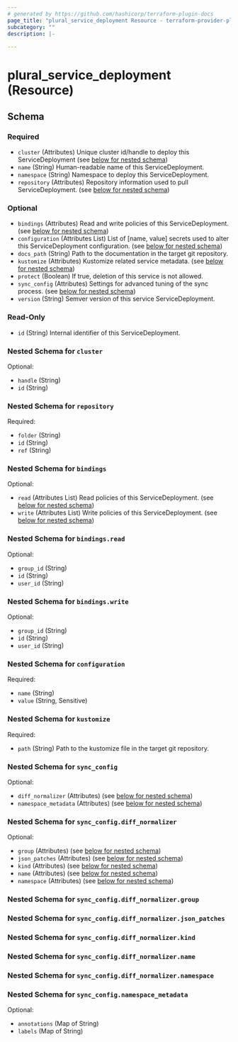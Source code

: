 ```yaml
---
# generated by https://github.com/hashicorp/terraform-plugin-docs
page_title: "plural_service_deployment Resource - terraform-provider-plural"
subcategory: ""
description: |-
  
---
```


# plural_service_deployment (Resource)





<!-- schema generated by tfplugindocs -->
## Schema

### Required

- `cluster` (Attributes) Unique cluster id/handle to deploy this ServiceDeployment (see [below for nested schema](#nestedatt--cluster))
- `name` (String) Human-readable name of this ServiceDeployment.
- `namespace` (String) Namespace to deploy this ServiceDeployment.
- `repository` (Attributes) Repository information used to pull ServiceDeployment. (see [below for nested schema](#nestedatt--repository))

### Optional

- `bindings` (Attributes) Read and write policies of this ServiceDeployment. (see [below for nested schema](#nestedatt--bindings))
- `configuration` (Attributes List) List of [name, value] secrets used to alter this ServiceDeployment configuration. (see [below for nested schema](#nestedatt--configuration))
- `docs_path` (String) Path to the documentation in the target git repository.
- `kustomize` (Attributes) Kustomize related service metadata. (see [below for nested schema](#nestedatt--kustomize))
- `protect` (Boolean) If true, deletion of this service is not allowed.
- `sync_config` (Attributes) Settings for advanced tuning of the sync process. (see [below for nested schema](#nestedatt--sync_config))
- `version` (String) Semver version of this service ServiceDeployment.

### Read-Only

- `id` (String) Internal identifier of this ServiceDeployment.

<a id="nestedatt--cluster"></a>
### Nested Schema for `cluster`

Optional:

- `handle` (String)
- `id` (String)


<a id="nestedatt--repository"></a>
### Nested Schema for `repository`

Required:

- `folder` (String)
- `id` (String)
- `ref` (String)


<a id="nestedatt--bindings"></a>
### Nested Schema for `bindings`

Optional:

- `read` (Attributes List) Read policies of this ServiceDeployment. (see [below for nested schema](#nestedatt--bindings--read))
- `write` (Attributes List) Write policies of this ServiceDeployment. (see [below for nested schema](#nestedatt--bindings--write))

<a id="nestedatt--bindings--read"></a>
### Nested Schema for `bindings.read`

Optional:

- `group_id` (String)
- `id` (String)
- `user_id` (String)


<a id="nestedatt--bindings--write"></a>
### Nested Schema for `bindings.write`

Optional:

- `group_id` (String)
- `id` (String)
- `user_id` (String)



<a id="nestedatt--configuration"></a>
### Nested Schema for `configuration`

Required:

- `name` (String)
- `value` (String, Sensitive)


<a id="nestedatt--kustomize"></a>
### Nested Schema for `kustomize`

Required:

- `path` (String) Path to the kustomize file in the target git repository.


<a id="nestedatt--sync_config"></a>
### Nested Schema for `sync_config`

Optional:

- `diff_normalizer` (Attributes) (see [below for nested schema](#nestedatt--sync_config--diff_normalizer))
- `namespace_metadata` (Attributes) (see [below for nested schema](#nestedatt--sync_config--namespace_metadata))

<a id="nestedatt--sync_config--diff_normalizer"></a>
### Nested Schema for `sync_config.diff_normalizer`

Optional:

- `group` (Attributes) (see [below for nested schema](#nestedatt--sync_config--diff_normalizer--group))
- `json_patches` (Attributes) (see [below for nested schema](#nestedatt--sync_config--diff_normalizer--json_patches))
- `kind` (Attributes) (see [below for nested schema](#nestedatt--sync_config--diff_normalizer--kind))
- `name` (Attributes) (see [below for nested schema](#nestedatt--sync_config--diff_normalizer--name))
- `namespace` (Attributes) (see [below for nested schema](#nestedatt--sync_config--diff_normalizer--namespace))

<a id="nestedatt--sync_config--diff_normalizer--group"></a>
### Nested Schema for `sync_config.diff_normalizer.group`


<a id="nestedatt--sync_config--diff_normalizer--json_patches"></a>
### Nested Schema for `sync_config.diff_normalizer.json_patches`


<a id="nestedatt--sync_config--diff_normalizer--kind"></a>
### Nested Schema for `sync_config.diff_normalizer.kind`


<a id="nestedatt--sync_config--diff_normalizer--name"></a>
### Nested Schema for `sync_config.diff_normalizer.name`


<a id="nestedatt--sync_config--diff_normalizer--namespace"></a>
### Nested Schema for `sync_config.diff_normalizer.namespace`



<a id="nestedatt--sync_config--namespace_metadata"></a>
### Nested Schema for `sync_config.namespace_metadata`

Optional:

- `annotations` (Map of String)
- `labels` (Map of String)
